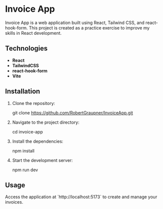 # Invoice App

Invoice App is a web application built using React, Tailwind CSS, and react-hook-form.
This project is created as a practice exercise to improve my skills in React development.

## Technologies

- **React**
- **TailwindCSS**
- **react-hook-form**
- **Vite**

## Installation

1. Clone the repository:
   
   git clone https://github.com/RobertGraupner/InvoiceApp.git
   

2. Navigate to the project directory:
   
   cd invoice-app
   

3. Install the dependencies:
   
   npm install
   

4. Start the development server:
   
   npm run dev
   

## Usage

Access the application at \`http://localhost:5173\` to create and manage your invoices.

